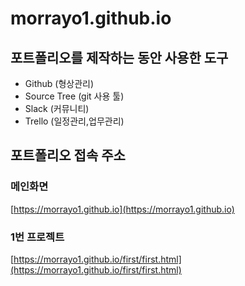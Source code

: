 # morrayo1.github.io

## 포트폴리오를 제작하는 동안 사용한 도구

- Github (형상관리)
- Source Tree (git 사용 툴)
- Slack (커뮤니티)
- Trello (일정관리,업무관리)



## 포트폴리오 접속 주소


### 메인화면
[https://morrayo1.github.io](https://morrayo1.github.io)

### 1번 프로젝트
[https://morrayo1.github.io/first/first.html](https://morrayo1.github.io/first/first.html)
